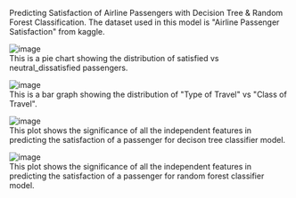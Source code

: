 Predicting Satisfaction of Airline Passengers with Decision Tree & Random Forest Classification.
The dataset used in this model is "Airline Passenger Satisfaction" from kaggle.<br>

![image](https://user-images.githubusercontent.com/72664379/183853302-652caa80-f3e7-4e9a-afc0-1973a80e607b.png) <br>
This is a pie chart showing the distribution of satisfied vs neutral_dissatisfied passengers. <br>



![image](https://user-images.githubusercontent.com/72664379/183853403-8af2828a-d877-40f4-a8e5-b52f12f4e89e.png) <br>
This is a bar graph showing the distribution of "Type of Travel" vs "Class of Travel". <br>



![image](https://user-images.githubusercontent.com/72664379/183853510-b044a1f5-149e-49f9-a0e6-01d544165227.png) <br>
This plot shows the significance of all the independent features in predicting the satisfaction of a passenger for decison tree classifier model. <br>



![image](https://user-images.githubusercontent.com/72664379/183853563-18cb411f-2589-489b-9a64-a963f45937fe.png) <br>
This plot shows the significance of all the independent features in predicting the satisfaction of a passenger for random forest classifier model. <br>
